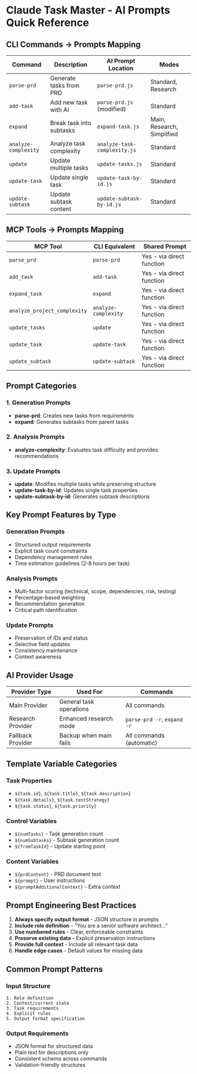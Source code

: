 # Claude Task Master - AI Prompts Quick Reference

## CLI Commands → Prompts Mapping

| Command | Description | AI Prompt Location | Modes |
|---------|-------------|-------------------|--------|
| `parse-prd` | Generate tasks from PRD | `parse-prd.js` | Standard, Research |
| `add-task` | Add new task with AI | `parse-prd.js` (modified) | Standard |
| `expand` | Break task into subtasks | `expand-task.js` | Main, Research, Simplified |
| `analyze-complexity` | Analyze task complexity | `analyze-task-complexity.js` | Standard |
| `update` | Update multiple tasks | `update-tasks.js` | Standard |
| `update-task` | Update single task | `update-task-by-id.js` | Standard |
| `update-subtask` | Update subtask content | `update-subtask-by-id.js` | Standard |

## MCP Tools → Prompts Mapping

| MCP Tool | CLI Equivalent | Shared Prompt |
|----------|----------------|---------------|
| `parse_prd` | `parse-prd` | Yes - via direct function |
| `add_task` | `add-task` | Yes - via direct function |
| `expand_task` | `expand` | Yes - via direct function |
| `analyze_project_complexity` | `analyze-complexity` | Yes - via direct function |
| `update_tasks` | `update` | Yes - via direct function |
| `update_task` | `update-task` | Yes - via direct function |
| `update_subtask` | `update-subtask` | Yes - via direct function |

## Prompt Categories

### 1. Generation Prompts
- **parse-prd**: Creates new tasks from requirements
- **expand**: Generates subtasks from parent tasks

### 2. Analysis Prompts
- **analyze-complexity**: Evaluates task difficulty and provides recommendations

### 3. Update Prompts
- **update**: Modifies multiple tasks while preserving structure
- **update-task-by-id**: Updates single task properties
- **update-subtask-by-id**: Generates subtask descriptions

## Key Prompt Features by Type

### Generation Prompts
- Structured output requirements
- Explicit task count constraints
- Dependency management rules
- Time estimation guidelines (2-8 hours per task)

### Analysis Prompts
- Multi-factor scoring (technical, scope, dependencies, risk, testing)
- Percentage-based weighting
- Recommendation generation
- Critical path identification

### Update Prompts
- Preservation of IDs and status
- Selective field updates
- Consistency maintenance
- Context awareness

## AI Provider Usage

| Provider Type | Used For | Commands |
|--------------|----------|----------|
| Main Provider | General task operations | All commands |
| Research Provider | Enhanced research mode | `parse-prd -r`, `expand -r` |
| Fallback Provider | Backup when main fails | All commands (automatic) |

## Template Variable Categories

### Task Properties
- `${task.id}`, `${task.title}`, `${task.description}`
- `${task.details}`, `${task.testStrategy}`
- `${task.status}`, `${task.priority}`

### Control Variables
- `${numTasks}` - Task generation count
- `${numSubtasks}` - Subtask generation count
- `${fromTaskId}` - Update starting point

### Content Variables
- `${prdContent}` - PRD document text
- `${prompt}` - User instructions
- `${promptAdditionalContext}` - Extra context

## Prompt Engineering Best Practices

1. **Always specify output format** - JSON structure in prompts
2. **Include role definition** - "You are a senior software architect..."
3. **Use numbered rules** - Clear, enforceable constraints
4. **Preserve existing data** - Explicit preservation instructions
5. **Provide full context** - Include all relevant task data
6. **Handle edge cases** - Default values for missing data

## Common Prompt Patterns

### Input Structure
```
1. Role definition
2. Context/current state
3. Task requirements
4. Explicit rules
5. Output format specification
```

### Output Requirements
- JSON format for structured data
- Plain text for descriptions only
- Consistent schema across commands
- Validation-friendly structures